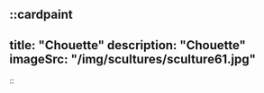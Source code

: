 ::cardpaint
---
title: "Chouette"
description: "Chouette"
imageSrc: "/img/scultures/sculture61.jpg"
---
::
